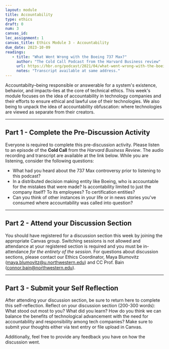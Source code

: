 ```yaml
---
layout: module
title: Accountability
type: ethics
draft: 0
num: 3
canvas_id: 
lec_assignment: 1
canvas_title: Ethics Module 3 - Accountability
due_date: 2023-10-09
readings:
   - title: "What Went Wrong with the Boeing 737 Max?"
     author: "The Cold Call Podcast from the Harvard Business review"
     url: https://hbr.org/podcast/2021/04/what-went-wrong-with-the-boeing-737-max
     notes: "Transcript available at same address."
---
```


Accountabilty–being responsible or answerable for a system's existence, behavior, and impacts–lies at the core of technical ethics. This week's module focuses on the idea of accountability in technology companies and their efforts to ensure ethical and lawful use of their technologies. We also being to unpack the idea of accountability obfuscation: where technologies are viewed as separate from their creators.

* * *

## Part 1 - Complete the Pre-Discussion Activity

Everyone is required to complete this pre-discussion activity. Please listen to an episode of the **Cold Call** from the _Harvard Business Review_. The audio recording and transcript are available at the link below. While you are listening, consider the following questions:

* What had you heard about the 737 Max controversy prior to listening to this podcast?
* In a distributed decision making entity like Boeing, who is accountable for the mistakes that were made? Is accontability limited to just the company itself? To its employees? To certification entities?
* Can you think of other instances in your life or in news stories you've consumed where accountability was called into question?

* * *

## Part 2 - Attend your Discussion Section

You should have registered for a discussion section this week by joining the appropriate Canvas group. Switching sessions is not allowed and attendance at your registered section is required and you must be in-attendance _for the entirety of the session_. For questions about discussion sections, please contact our Ethics Coordinator, Maya Blumovitz (<maya.blumovitz@u.northwestern.edu>) and CC Prof. Bain (<connor.bain@northwestern.edu>).

* * *

## Part 3 - Submit your Self Reflection

After attending your discussion section, be sure to return here to complete this self-reflection. Reflect on your discussion section (200-300 words): What stood out most to you? What did you learn? How do you think we can balance the benefits of technological advancement with the need for accountability and responsibility among tech companies? Make sure to submit your thoughts either via text entry or file upload in Canvas.

Additionally, feel free to provide any feedback you have on how the discussion went.